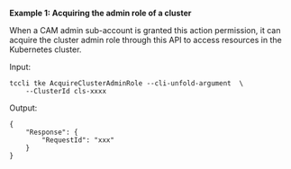 **Example 1: Acquiring the admin role of a cluster**

When a CAM admin sub-account is granted this action permission, it can acquire the cluster admin role through this API to access resources in the Kubernetes cluster.

Input: 

```
tccli tke AcquireClusterAdminRole --cli-unfold-argument  \
    --ClusterId cls-xxxx
```

Output: 
```
{
    "Response": {
        "RequestId": "xxx"
    }
}
```

